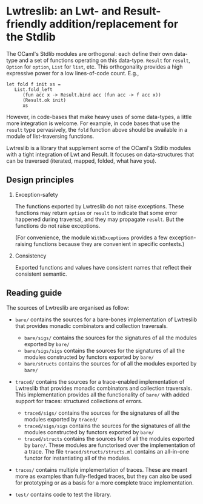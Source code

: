 # Lwtreslib: an Lwt- and Result-friendly addition/replacement for the Stdlib

The OCaml's Stdlib modules are orthogonal: each define their own data-type and a
set of functions operating on this data-type. `Result` for `result`, `Option`
for `option`, `List` for `list`, etc. This orthogonality provides a high
expressive power for a low lines-of-code count. E.g.,

```
let fold f init xs =
   List.fold_left
      (fun acc x -> Result.bind acc (fun acc -> f acc x))
      (Result.ok init)
      xs
```

However, in code-bases that make heavy uses of some data-types, a little more
integration is welcome. For example, in code bases that use the `result` type
pervasively, the `fold` function above should be available in a module of
list-traversing functions.

Lwtreslib is a library that supplement some of the OCaml's Stdlib modules with a
tight integration of Lwt and Result. It focuses on data-structures that can be
traversed (iterated, mapped, folded, what have you).


## Design principles

1.  Exception-safety

    The functions exported by Lwtreslib do not raise exceptions. These functions
    may return `option` or `result` to indicate that some error happened during
    traversal, and they may propagate `result`. But the functions do not raise
    exceptions.

    (For convenience, the module `WithExceptions` provides a few
    exception-raising functions because they are convenient in specific
    contexts.)

2.  Consistency

    Exported functions and values have consistent names that reflect their
    consistent semantic.


## Reading guide

The sources of Lwtreslib are organised as follow:

- `bare/` contains the sources for a bare-bones implementation of Lwtreslib that
  provides monadic combinators and collection traversals.

    - `bare/sigs/` contains the sources for the signatures of all the modules
      exported by `bare/`
    - `bare/sigs/sigs` contains the sources for the signatures of all the
      modules constructed by functors exported by `bare/`
    - `bare/structs` contains the sources for of all the modules exported by
      `bare/`

- `traced/` contains the sources for a trace-enabled implementation of Lwtreslib
  that provides monadic combinators and collection traversals. This
  implementation provides all the functionality of `bare/` with added support
  for traces: structured collections of errors.

    - `traced/sigs/` contains the sources for the signatures of all the modules
      exported by `traced/`
    - `traced/sigs/sigs` contains the sources for the signatures of all the
      modules constructed by functors exported by `bare/`
    - `traced/structs` contains the sources for of all the modules exported by
      `bare/`. These modules are functorised over the implementation of a trace.
      The file `traced/structs/structs.ml` contains an all-in-one functor for
      instantiating all of the modules.

- `traces/` contains multiple implementation of traces. These are meant more as
  examples than fully-fledged traces, but they can also be used for prototyping
  or as a basis for a more complete trace implementation.

- `test/` contains code to test the library.
